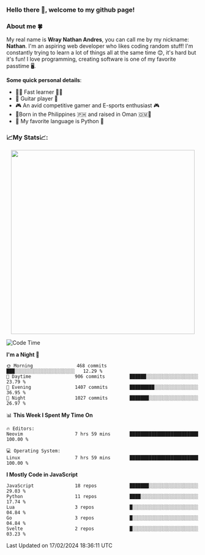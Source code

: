 ### **Hello there 👋, welcome to my github page!**

### **About me 🍀**

My real name is **Wray Nathan Andres**, you can call me by my nickname: **Nathan**. I'm an aspiring web developer who likes coding random stuff! I'm constantly trying to learn a lot of things all at the same time 😊, it's hard but it's fun! I love programming, creating software is one of my favorite passtime 🖥️.

<!-- <img src="https://pbs.twimg.com/media/FYEVH6GaAAE064l?format=jpg&name=medium" width="425" height="215" align="right" /> -->

**Some quick personal details**:

- 🚗💨 Fast learner 🚗💨
- 🎸 Guitar player 🎸
- 🎮 An avid competitive gamer and E-sports enthusiast 🎮
- 🐤Born in the Philippines 🇵🇭 and raised in Oman 🇴🇲🐤
- 🐍 My favorite language is Python 🐍

### **📈My Stats📈:**

<div style="display: flex; justify-content: center;">
    <img src="https://github-readme-stats.vercel.app/api?username=Ethea2&show_icons=true&count_private=true&theme=midnight-purple&hide_border=true" width="480"/>
    <!-- <img src="https://streak-stats.demolab.com?user=Ethea2&theme=midnight-purple&hide_border=true"/> -->
</div>

<!-- ### **⏲️This week I spent my time on⏲️:** -->
<!---->
<!-- ![Ethea's Waka Stats](https://github-readme-stats.vercel.app/api/wakatime?username=Ethea2&theme=midnight-purple&count_private=true&layout=compact) -->

<!--START_SECTION:waka-->
![Code Time](http://img.shields.io/badge/Code%20Time-511%20hrs%2034%20mins-blue)

**I'm a Night 🦉** 

```text
🌞 Morning                468 commits         ███░░░░░░░░░░░░░░░░░░░░░░   12.29 % 
🌆 Daytime                906 commits         ██████░░░░░░░░░░░░░░░░░░░   23.79 % 
🌃 Evening                1407 commits        █████████░░░░░░░░░░░░░░░░   36.95 % 
🌙 Night                  1027 commits        ███████░░░░░░░░░░░░░░░░░░   26.97 % 
```


📊 **This Week I Spent My Time On** 

```text
🔥 Editors: 
Neovim                   7 hrs 59 mins       █████████████████████████   100.00 % 

💻 Operating System: 
Linux                    7 hrs 59 mins       █████████████████████████   100.00 % 
```

**I Mostly Code in JavaScript** 

```text
JavaScript               18 repos            ███████░░░░░░░░░░░░░░░░░░   29.03 % 
Python                   11 repos            ████░░░░░░░░░░░░░░░░░░░░░   17.74 % 
Lua                      3 repos             █░░░░░░░░░░░░░░░░░░░░░░░░   04.84 % 
Go                       3 repos             █░░░░░░░░░░░░░░░░░░░░░░░░   04.84 % 
Svelte                   2 repos             █░░░░░░░░░░░░░░░░░░░░░░░░   03.23 % 
```




 Last Updated on 17/02/2024 18:36:11 UTC
<!--END_SECTION:waka-->

